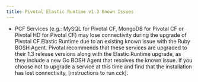 ```yaml
---
title: Pivotal Elastic Runtime v1.3 Known Issues
---
```


* PCF Services (e.g.: MySQL for Pivotal CF, MongoDB for Pivotal CF or Pivotal HD for Pivotal CF) may lose connectivity during the upgrade of Pivotal CF Elastic Runtime due to an existing known issue with the Ruby BOSH Agent. Pivotal recommends that these services are upgraded to their 1.3 release versions along with the Elastic Runtime upgrade, as they include a new Go BOSH Agent that resolves the known issue. If you choose not to upgrade a service at this time and find that the installation has lost connectivity, [instructions to run cck].
